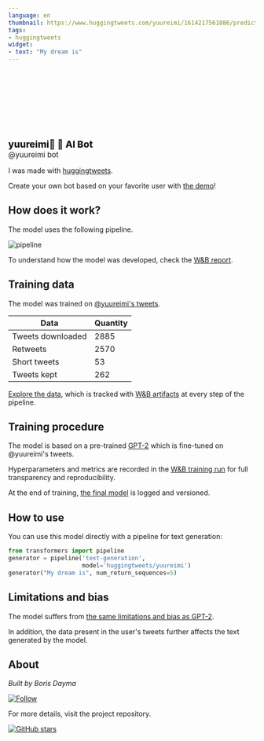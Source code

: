 ```yaml
---
language: en
thumbnail: https://www.huggingtweets.com/yuureimi/1614217561886/predictions.png
tags:
- huggingtweets
widget:
- text: "My dream is"
---
```


<div>
<div style="width: 132px; height:132px; border-radius: 50%; background-size: cover; background-image: url('https://pbs.twimg.com/profile_images/1343286808755499008/5MMYpRNN_400x400.jpg')">
</div>
<div style="margin-top: 8px; font-size: 19px; font-weight: 800">yuureimi🌸 🤖 AI Bot </div>
<div style="font-size: 15px">@yuureimi bot</div>
</div>

I was made with [huggingtweets](https://github.com/borisdayma/huggingtweets).

Create your own bot based on your favorite user with [the demo](https://colab.research.google.com/github/borisdayma/huggingtweets/blob/master/huggingtweets-demo.ipynb)!

## How does it work?

The model uses the following pipeline.

![pipeline](https://github.com/borisdayma/huggingtweets/blob/master/img/pipeline.png?raw=true)

To understand how the model was developed, check the [W&B report](https://app.wandb.ai/wandb/huggingtweets/reports/HuggingTweets-Train-a-model-to-generate-tweets--VmlldzoxMTY5MjI).

## Training data

The model was trained on [@yuureimi's tweets](https://twitter.com/yuureimi).

| Data | Quantity |
| --- | --- |
| Tweets downloaded | 2885 |
| Retweets | 2570 |
| Short tweets | 53 |
| Tweets kept | 262 |

[Explore the data](https://wandb.ai/wandb/huggingtweets/runs/21dq7xjn/artifacts), which is tracked with [W&B artifacts](https://docs.wandb.com/artifacts) at every step of the pipeline.

## Training procedure

The model is based on a pre-trained [GPT-2](https://huggingface.co/gpt2) which is fine-tuned on @yuureimi's tweets.

Hyperparameters and metrics are recorded in the [W&B training run](https://wandb.ai/wandb/huggingtweets/runs/2hunxb6z) for full transparency and reproducibility.

At the end of training, [the final model](https://wandb.ai/wandb/huggingtweets/runs/2hunxb6z/artifacts) is logged and versioned.

## How to use

You can use this model directly with a pipeline for text generation:

```python
from transformers import pipeline
generator = pipeline('text-generation',
                     model='huggingtweets/yuureimi')
generator("My dream is", num_return_sequences=5)
```

## Limitations and bias

The model suffers from [the same limitations and bias as GPT-2](https://huggingface.co/gpt2#limitations-and-bias).

In addition, the data present in the user's tweets further affects the text generated by the model.

## About

*Built by Boris Dayma*

[![Follow](https://img.shields.io/twitter/follow/borisdayma?style=social)](https://twitter.com/intent/follow?screen_name=borisdayma)

For more details, visit the project repository.

[![GitHub stars](https://img.shields.io/github/stars/borisdayma/huggingtweets?style=social)](https://github.com/borisdayma/huggingtweets)
